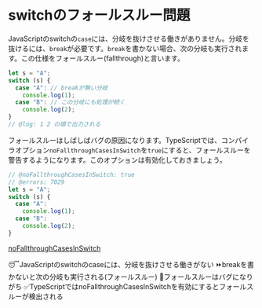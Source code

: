# switchのフォールスルー問題

JavaScriptのswitchの`case`には、分岐を抜けさせる働きがありません。分岐を抜けるには、`break`が必要です。`break`を書かない場合、次の分岐も実行されます。この仕様をフォールスルー(fallthrough)と言います。

```ts twoslash
let s = "A";
switch (s) {
  case "A": // breakが無い分岐
    console.log(1);
  case "B": // この分岐にも処理が続く
    console.log(2);
}
// @log: 1 2 の順で出力される
```

フォールスルーはしばしばバグの原因になります。TypeScriptでは、コンパイラオプション`noFallthroughCasesInSwitch`を`true`にすると、フォールスルーを警告するようになります。このオプションは有効化しておきましょう。

```ts twoslash
// @noFallthroughCasesInSwitch: true
// @errors: 7029
let s = "A";
switch (s) {
  case "A":
    console.log(1);
  case "B":
    console.log(2);
}
```

[noFallthroughCasesInSwitch](../tsconfig/nofallthroughcasesinswitch.md)

<TweetILearned>

😴JavaScriptのswitchのcaseには、分岐を抜けさせる働きがない
⏩breakを書かないと次の分岐も実行される(フォールスルー)
🐞フォールスルーはバグになりがち
✅TypeScriptではnoFallthroughCasesInSwitchを有効にするとフォールスルーが検出される

</TweetILearned>
